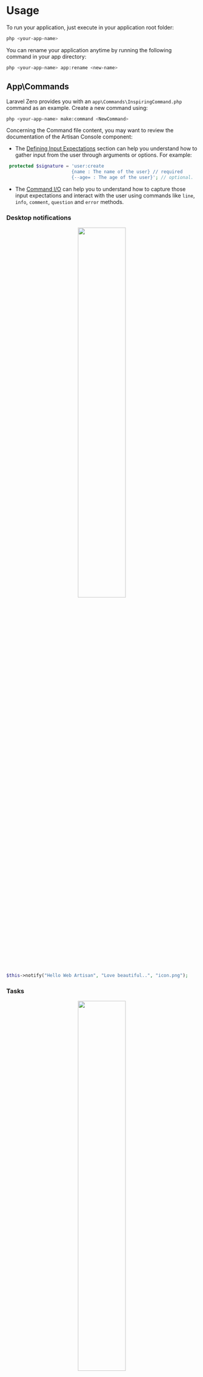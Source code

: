 # Usage

To run your application, just execute in your application root folder:

```bash
php <your-app-name>
```

You can rename your application anytime by running the following command in your app directory:

```bash
php <your-app-name> app:rename <new-name>
```

## App\Commands

Laravel Zero provides you with an `app\Commands\InspiringCommand.php` command as an example. Create a new command using:

```bash
php <your-app-name> make:command <NewCommand>
```

Concerning the Command file content, you may want to review the documentation of the Artisan Console component:

- The [Defining Input Expectations](https://laravel.com/docs/5.7/artisan#defining-input-expectations) section can help you understand
 how to gather input from the user through arguments or options. For example:

```php
 protected $signature = 'user:create
                        {name : The name of the user} // required
                        {--age= : The age of the user}'; // optional.
```

- The [Command I/O](https://laravel.com/docs/5.7/artisan#command-io) can help you to understand how to capture those input expectations and
interact with the user using commands like `line`, `info`, `comment`, `question` and `error` methods.

<a href="desktop-notifications"></a>
### Desktop notifications

<p align="center">
    <img src="https://raw.githubusercontent.com/nunomaduro/laravel-desktop-notifier/stable/docs/icon.png" width="50%">
</p>


```php
$this->notify("Hello Web Artisan", "Love beautiful..", "icon.png");
```

### Tasks

<p align="center">
    <img src="https://raw.githubusercontent.com/nunomaduro/laravel-console-task/master/docs/example.png" width="50%">
</p>

```php
$this->task("Installing Laravel", function () {
    return true;
});

$this->task("Doing something else", function () {
    return false;
});

```

### Interactive Menus

<p align="center">
    <img src="https://raw.githubusercontent.com/nunomaduro/laravel-console-menu/master/docs/example.png" width="50%">
</p>

```php
$option = $this->menu('Pizza menu', [
    'Freshly baked muffins',
    'Freshly baked croissants',
    'Turnovers, crumb cake, cinnamon buns, scones',
])->open();

$this->info("You have chosen the option number #$option");
```

Here’s how you can change the appearance of the menu with a fluent API:

```php
$this->menu($title, $options)
    ->setForegroundColour('green')
    ->setBackgroundColour('black')
    ->setWidth(200)
    ->setPadding(10)
    ->setMargin(5)
    ->setExitButtonText("Abort")
    // remove exit button with
    // ->disableDefaultItems()
    ->setUnselectedMarker('❅')
    ->setSelectedMarker('✏')
    ->setTitleSeparator('*-')
    ->addLineBreak('<3', 2)
    ->addStaticItem('AREA 2')
    ->open();
```

### List of commands

The default command of your application contains a list of commands. That list of commands
can be configured using `config/commands.php`:

| Property  | Description
| ------------- | -------------
| default  | The default application command when no command name is provided.
| paths  | The "paths" that should be loaded by the console's kernel.
| add  | Here you may specify which commands classes you wish to include.
| hidden  | Adds the provided commands, but make them hidden.
| remove  | Removes the list of commands provided.

## App\ServiceProviders

Laravel Zero recommends the usage of [Laravel Service Providers](https://laravel.com/docs/5.7/providers) for defining concrete
implementations. Define them in `app\Providers\AppServiceProvider.php` or create new service providers.
The `config/app.php` *providers* array contains the registered service providers.
Below there is an example of a concrete implementation bound to a contract/interface.

```php
    public function register()
    {
        $this->app->singleton(Contract::class, function ($app) {
            return new Concrete(config('database'));
        });
    }

    app(Contract::class) // Returns a Concrete implementation.
```

## Config

The `config\app.php` file contains your application configuration. In this file, you can create new configuration settings, such as `foo => true`. You can then access the configuration using `config('app.foo')`.

All files in the `config` folder are automatically registered as configuration files.
You can also create specific configuration files, e.g: `app\bar.php` and access it with `config('bar')`.

Finally, before you distribute your application to the world, you should always set the application context to production by modifying `config/app.php`:

```php
    'production' => true,
```

## Tests

The `tests` folder contains your `phpunit` tests. By default, the Laravel Zero ships with an *Integration* suite that can be used as follows:

```php
use Tests\TestCase;

class InspiringCommandTest extends TestCase
{
    /**
     * A basic test example.
     *
     * @return void
     */
    public function testInspiringCommand()
    {
        $this->artisan('inspiring')
             ->expectsOutput('Simplicity is the ultimate sophistication.')
             ->assertExitCode(0);
    }
}
```

Running your application *tests*:

```bash
./vendor/bin/phpunit
```

<a href="database"></a>
## Database

If you want to push your console app to the next level, Laravel Zero allows you to install a **Database** component out of the box! As you might have already guessed, it is Laravel's [Eloquent](https://laravel.com/docs/5.7/eloquent) component that works like a breeze in the Laravel Zero environment too.

```bash
php <your-app-name> app:install database
```

Usage:

```php
use DB;

DB::table('users')->insert(
    ['email' => 'enunomaduro@gmail.com']
);

$users = DB::table('users')->get();
```

Laravel [Database Migrations](https://laravel.com/docs/5.7/migrations) and [Database Seeding](https://laravel.com/docs/5.7/seeding) features are also included.

<a href="log"></a>
## Log

Laravel Zero allows you to install a **Log** component.

```bash
php <your-app-name> app:install log
```

Usage:

```php
use Log;

Log::emergency($message);
Log::alert($message);
Log::critical($message);
Log::error($message);
Log::warning($message);
Log::notice($message);
Log::info($message);
Log::debug($message);
```

<a href="logo"></a>
## Logo

<p align="center">
    <img src="https://raw.githubusercontent.com/laravel-zero/website/gh-pages/img/logo_component.png" width="50%">
</p>


Laravel Zero allows you to install a **Logo** component.

```bash
php <your-app-name> app:install logo
```

This command will install dependencies needed and publishes a config file called `logo.php`. Your app name will now be displayed as an ASCII logo!

## Filesystem

If you want to move files in your system, or to different providers like AwsS3 and Dropbox, Laravel Zero ships with the [Filesystem](https://laravel.com/docs/5.7/filesystem) component by default.

Note: The root directory is `your-app-name/storage/app`.

```php
use Storage;

Storage::put("reminders.txt", "Task 1");
```

<a href="scheduler"></a>
## Scheduler

Laravel Zero ships with the [Task Scheduling](https://laravel.com/docs/5.7/scheduling) system of Laravel. To use the scheduler, you need to periodically execute your application. For example, you may want to add the following Cron entry to your server:

```
* * * * * php /path-to-your-project/your-app-name schedule:run >> /dev/null 2>&1
```

You may define all of your scheduled tasks in the `schedule` method of the command:
```php
    public function schedule(Schedule $schedule)
    {
        $schedule->command(static::class)->everyMinute();
    }
```

<a href="dotenv"></a>
## Environment Configuration

You may want to install the [DotEnv PHP](https://github.com/vlucas/phpdotenv) component.
It is often helpful to have different configuration values based on the environment the application is running in.

```bash
php <your-app-name> app:install dotenv
```

The installation will create an empty `.env.example` on your project root. You should rename it manually to `.env`.

Usage:
Assuming that your `.env` contains:
```
SECRET_KEY=234567
```

You can access those variables using the `env()` helper:
```php
echo env('SECRET_KEY') // outputs 234567
```

<a href="console-dusk"></a>
## Console Dusk

The Console Dusk allows the usage of Laravel Dusk in Artisan commands.

```bash
php <your-app-name> app:install console-dusk
```

Usage:

```php
class VisitLaravelZeroCommand extends Command
{
    /**
     * Execute the console command.
     *
     * @return mixed
     */
    public function handle()
    {
        $this->browse(function ($browser) {
            $browser->visit('http://laravel-zero.com')
                ->assertSee('Collision');
        });
    }
}
```

Output example:

<p align="center">
    <img src="https://github.com/nunomaduro/laravel-console-dusk/blob/master/docs/example.gif?raw=true">
</p>

Get more details: [https://github.com/nunomaduro/laravel-console-dusk](https://github.com/nunomaduro/laravel-console-dusk).

<a href="build-a-standalone-application"></a>
## Building a standalone application

Your Laravel Zero project, by default, allows you to build a standalone PHAR archive to ease the deployment or distribution of your project.

```bash
php your-app-name app:build <your-build-name>
```

The build will provide a single phar archive, ready to use, containing all the code of your project and its dependencies. You will then be able to execute it directly:

```bash
./builds/<your-build-name>
```

or on Windows:

```bash
C:\application\path> php builds\<your-build-name>
```

We use `humbug/box` to provide fast application bundling. In order to configure your build, you should take a look at the file `box.json`.

Please check the box documentation to understand all options: [github.com/humbug/box/blob/master/doc/configuration.md](https://github.com/humbug/box/blob/master/doc/configuration.md).

## Collision

Love [Whoops](http://filp.github.io/whoops/) on Laravel? Get ready for Collision!

<p align="center">
    <img src="https://raw.githubusercontent.com/nunomaduro/collision/stable/docs/example.png" width="50%">
</p>

Get more details: [https://github.com/nunomaduro/collision](https://github.com/nunomaduro/collision).

### Custom Exceptions

If you want to throw exceptions in your application for the user to see, you need to implement the `Symfony\Component\Console\Exception\ExceptionInterface`. This allows the exception to bypass the Collision exception handler and display the message of the exception to the user.

## Tinker

[Laravel Tinker](https://github.com/laravel/tinker) is a powerful REPL for Laravel. [Jorge González](https://github.com/scrubmx) made it available for Laravel Zero.

Get more details: [https://github.com/intonate/tinker-zero](https://github.com/intonate/tinker-zero).
